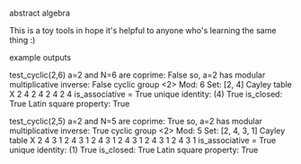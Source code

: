 abstract algebra

This is a toy tools in hope it's helpful to anyone who's learning the same thing :)

example outputs

test_cyclic(2,6)
a=2 and N=6 are coprime: False
so, a=2 has modular multiplicative inverse: False
cyclic group <2> Mod: 6
Set: [2, 4]
Cayley table
X 2 4 
2 4 2 
4 2 4 
is_associative = True
unique identity: (4) True
is_closed: True
Latin square property: True


test_cyclic(2,5)
a=2 and N=5 are coprime: True
so, a=2 has modular multiplicative inverse: True
cyclic group <2> Mod: 5
Set: [2, 4, 3, 1]
Cayley table
X 2 4 3 1 
2 4 3 1 2 
4 3 1 2 4 
3 1 2 4 3 
1 2 4 3 1 
is_associative = True
unique identity: (1) True
is_closed: True
Latin square property: True

